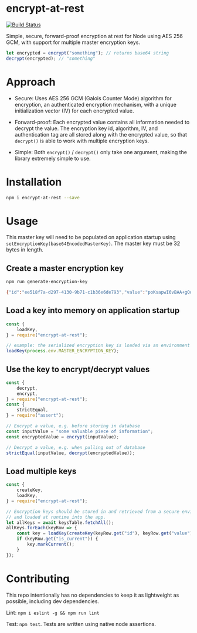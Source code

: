 # encrypt-at-rest

[![Build Status](https://travis-ci.org/zachelrath/encrypt-at-rest.svg?branch=master)](https://travis-ci.org/zachelrath/encrypt-at-rest)

Simple, secure, forward-proof encryption at rest for Node using AES 256 GCM, with support for multiple master encryption keys.

```javascript
let encrypted = encrypt("something"); // returns base64 string
decrypt(encrypted); // "something"
```

# Approach

- Secure: Uses AES 256 GCM (Galois Counter Mode) algorithm for encryption, an authenticated encryption mechanism, with a unique initialization vector (IV) for each encrypted value.

- Forward-proof: Each encrypted value contains all information needed to decrypt the value. The encryption key id, algorithm, IV, and authentication tag are all stored along with the encrypted value, so that `decrypt()` is able to work with multiple encryption keys.

- Simple: Both `encrypt()` / `decrypt()` only take one argument, making the library extremely simple to use.

# Installation

```bash
npm i encrypt-at-rest --save
```

# Usage

This master key will need to be populated on application startup using `setEncryptionKey(base64EncodedMasterKey)`. The master key must be 32 bytes in length.

## Create a master encryption key

```bash
npm run generate-encryption-key

{"id":"ee518f7a-d297-4130-9b71-c1b36e6de793","value":"poKsapwI6vBAA+gQdFrxbOauEL6yxYXjCmUPxtxdQ6k="}

```

## Load a key into memory on application startup

```javascript
const {
	loadKey,
} = require("encrypt-at-rest");

// example: the serialized encryption key is loaded via an environment variable
loadKey(process.env.MASTER_ENCRYPTION_KEY);

```

## Use the key to encrypt/decrypt values

```javascript
const {
	decrypt,
	encrypt,
} = require("encrypt-at-rest");
const {
	strictEqual,
} = require("assert");

// Encrypt a value, e.g. before storing in database
const inputValue = "some valuable piece of information";
const encryptedValue = encrypt(inputValue);

// Decrypt a value, e.g. when pulling out of database
strictEqual(inputValue, decrypt(encryptedValue));

```

## Load multiple keys

```javascript
const {
	createKey,
	loadKey,
} = require("encrypt-at-rest");

// Encryption keys should be stored in and retrieved from a secure environment, e.g. AWS KMS,
// and loaded at runtime into the app.
let allKeys = await keysTable.fetchAll();
allKeys.forEach(keyRow => {
	const key = loadKey(createKey(keyRow.get("id"), keyRow.get("value"));
	if (keyRow.get("is_current")) {
		key.markCurrent();
	}
});
```

# Contributing

This repo intentionally has no dependencies to keep it as lightweight as possible, including dev dependencies.

Lint: `npm i eslint -g && npm run lint`

Test: `npm test`. Tests are written using native node assertions.
